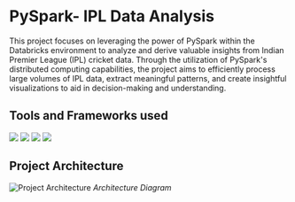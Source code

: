 # PySpark- IPL Data Analysis
This project focuses on leveraging the power of PySpark within the Databricks environment to analyze and derive valuable insights from Indian Premier League (IPL) cricket data. Through the utilization of PySpark's distributed computing capabilities, the project aims to efficiently process large volumes of IPL data, extract meaningful patterns, and create insightful visualizations to aid in decision-making and understanding.

## Tools and Frameworks used
![](https://i.postimg.cc/1XsBYLKN/pngwing-com-3.png) ![](https://i.postimg.cc/L6B5pG38/pngwing-com-2-2.png) ![](https://i.postimg.cc/ydYXmF6F/pngwing-com-1-1.png)   ![](https://i.postimg.cc/NfDyTLPc/download.jpg)

## Project Architecture
![Project Architecture](https://i.postimg.cc/QNcSpRwh/Spark-IPL-Data-Analysis-Project-Architecture.jpg)
*Architecture Diagram*
